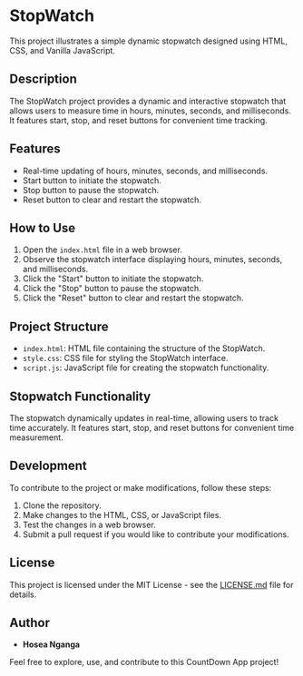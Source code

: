 # StopWatch

This project illustrates a simple dynamic stopwatch designed using HTML, CSS, and Vanilla JavaScript.

## Description

The StopWatch project provides a dynamic and interactive stopwatch that allows users to measure time in hours, minutes, seconds, and milliseconds. It features start, stop, and reset buttons for convenient time tracking.

## Features

- Real-time updating of hours, minutes, seconds, and milliseconds.
- Start button to initiate the stopwatch.
- Stop button to pause the stopwatch.
- Reset button to clear and restart the stopwatch.

## How to Use

1. Open the `index.html` file in a web browser.
2. Observe the stopwatch interface displaying hours, minutes, seconds, and milliseconds.
3. Click the "Start" button to initiate the stopwatch.
4. Click the "Stop" button to pause the stopwatch.
5. Click the "Reset" button to clear and restart the stopwatch.

## Project Structure

- `index.html`: HTML file containing the structure of the StopWatch.
- `style.css`: CSS file for styling the StopWatch interface.
- `script.js`: JavaScript file for creating the stopwatch functionality.

## Stopwatch Functionality

The stopwatch dynamically updates in real-time, allowing users to track time accurately. It features start, stop, and reset buttons for convenient time measurement.

## Development

To contribute to the project or make modifications, follow these steps:

1. Clone the repository.
2. Make changes to  the HTML, CSS, or JavaScript files.
3. Test the changes in a web browser.
4. Submit a pull request if you would like to contribute your modifications.

## License

This project is licensed under the MIT License - see the [LICENSE.md](LICENSE.md) file for details.
## Author

- **Hosea Nganga**

Feel free to explore, use, and contribute to this CountDown App project!

